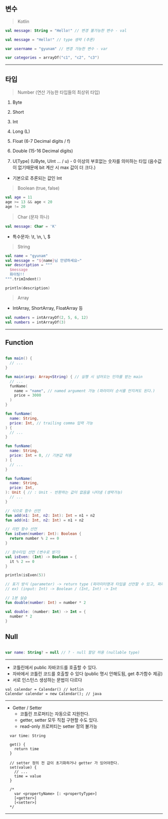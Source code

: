 ## 변수

> Kotlin

```kotlin
val message: String = "Hello!" // 변경 불가능한 변수 - val

val message = "Hello!" // type 생략 (추론)

var username = "gyunam" // 변경 가능한 변수 - var

var categories = arrayOf("c1", "c2", "c3")
```

---

## 타입

> Number (연산 가능한 타입들의 최상위 타입)

1. Byte
2. Short
3. Int
4. Long (L)

5. Float (6-7 Decimal digits / f)
6. Double (15-16 Decimal digits)

7. U[Type] (UByte, UInt ... / u) - 0 이상의 부호없는 숫자를 의미하는 타입 (음수값이 없기때문에 bit 계산 시 max 값이 더 크다.)

- 기본으로 추론되는 값인 Int

> Boolean (true, false)

```kotlin
val age = 11
age >= 13 && age < 20
age != 20
```

> Char (문자 하나)

```kotlin
val message: Char = 'K'
```
- 특수문자: \t, \n, \\, \$

> String

```kotlin
val name = "gyunam"
val message = "${name}님 안녕하세요~"
var description = """
  $message
  화이팅!!
""".trimIndent()

println(description)
```
> Array

- IntArray, ShortArray, FloatArray 등

```kotlin
val numbers = intArrayOf(2, 5, 6, 12)
val numbers = intArrayOf(3)
```

---

## Function

```kotlin

fun main() {
  // ...
}

fun main(args: Array<String) { // 실행 시 넘어오는 인자를 받는 main
  // ...
  funName(
    name = "name", // named argument 가능 (파라미터 순서를 안지켜도 된다.)
    price = 3000
  )
}

fun funName(
  name: String,
  price: Int, // trailing comma 입력 가능
) {
  // ...
}

fun funName(
  name: String,
  price: Int = 0, // 기본값 허용 
) {
  // ...
}

fun funName(
  name: String,
  price: Int,
): Unit { // : Unit - 반환하는 값이 없음을 나타냄 (생략가능)
  // ...
}

// 식으로 함수 선언
fun add(n1: Int, n2: Int): Int = n1 + n2
fun add(n1: Int, n2: Int) = n1 + n2

// 리턴 함수 선언
fun isEven(number: Int): Boolean {
  return number % 2 == 0
}

// 함수타입 선언 (변수로 받기)
val isEven: (Int) -> Boolean = {
  it % 2 == 0
} 

println(isEven(5))

// 표기 방식 (parameter) -> return type (파라미터명과 타입을 선언할 수 있고, 파라미터는 여러개가 될 수 있다)
// ex) (input: Int) -> Boolean / (Int, Int) -> Int

// 1분 실습
fun double(number: Int) = number * 2

val double: (number: Int) -> Int = {
  number * 2
}

```

## Null

```kotlin

var name: String? = null // ? - null 할당 허용 (nullable type)

```

---

- 코틀린에서 public 자바코드를 호출할 수 있다. 
- 자바에서 코틀린 코드를 호출할 수 있다 (public 명시 안해도됨, get 추가함수 제공)
- 서로 인스턴스 생성하는 문법이 다르다

```
val calendar = Calendar() // kotlin
Calendar calendar = new Calendar(); // java
```

---

- Getter / Setter
  - 코틀린 프로퍼티는 자동으로 지원한다.
  - getter, setter 모두 직접 구현할 수도 있다.
  - read-only 프로퍼티는 setter 정의 불가능

```
  var time: String
  
  get() {
    return time
  }
  
  // setter 정의 전 값이 초기화하거나 getter 가 있어야한다.
  set(value) {
    // ...
    time = value
  }
  
  /*
    var <propertyName> [: <propertyType>]
    [<getter>]
    [<setter>]
  */
```


---


